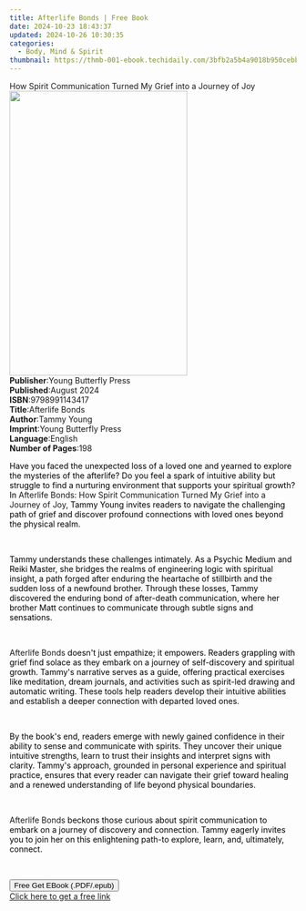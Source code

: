 ```yaml
---
title: Afterlife Bonds | Free Book
date: 2024-10-23 18:43:37
updated: 2024-10-26 10:30:35
categories:
  - Body, Mind & Spirit
thumbnail: https://thmb-001-ebook.techidaily.com/3bfb2a5b4a9018b950cebb0d01178d3fec2e92341063c9f8cb63680f04824220.jpg
---
```

<main id="book-container">
  <div class="flex flex-col">
    <div class="book-brief flex-1 py-6 px-4 sm:p-6 md:py-10 md:px-8">
      <!-- brief-->
      <div class="book-brief-main">
        How Spirit Communication Turned My Grief into a Journey of Joy
      </div>
    </div>
    <div
      class="book-meta-info flex-1 grid gap-4 col-start-1 col-end-3 row-start-1 sm:mb-6 sm:grid-cols-4 lg:gap-6 lg:col-start-2 lg:row-end-6 lg:row-span-6 lg:mb-0"
    >
      <div
        class="book-meta-info-left place-content-center mt-4 p-4 text-sm leading-6 col-start-2 col-span-2 dark:text-slate-400"
      >
        <img
          class="w-full h-500 object-cover rounded-lg sm:h-255 sm:col-span-2 lg:col-span-full"
          src="https://img-001-ebook.techidaily.com/2479240c4a03704c7092004cd563f3c0729c014d9b20057857c4f90ac6723fce.jpg"
          alt=""
          width="312"
          height="500"
        />
      </div>
      <div
        class="book-meta-info-right mt-2 col-start-1 row-start-2 col-span-3 self-center"
      >
        <!-- meta data  -->
        <div class="flex flex-col px-4 md:px-8">
          <div class="flex-1">
            <strong>Publisher</strong>:<span class="px-2"
              >Young Butterfly Press</span
            >
          </div>
          <div class="flex-1">
            <strong>Published</strong>:<span class="px-2">August 2024</span>
          </div>
          <div class="flex-1">
            <strong>ISBN</strong>:<span class="px-2">9798991143417</span>
          </div>
          <div class="flex-1">
            <strong>Title</strong>:<span class="px-2">Afterlife Bonds</span>
          </div>
          <div class="flex-1">
            <strong>Author</strong>:<span class="px-2">Tammy Young</span>
          </div>
          <div class="flex-1">
            <strong>Imprint</strong>:<span class="px-2"
              >Young Butterfly Press</span
            >
          </div>
          <div class="flex-1">
            <strong>Language</strong>:<span class="px-2">English</span>
          </div>
          <div class="flex-1">
            <strong>Number of Pages</strong>:<span class="px-2">198</span>
          </div>
        </div>
      </div>
    </div>
    <div class="book-description flex-1 py-6 px-4 sm:p-6 md:py-10 md:px-8">
      <div class="book-description-main">
        <div accordion-content="" id="description">
          <p class="ql-align-justify">
            <span
              style="background-color: rgba(0, 0, 0, 0); color: rgb(0, 0, 0)"
              >Have you faced the unexpected loss of a loved one and yearned to
              explore the mysteries of the afterlife? Do you feel a spark of
              intuitive ability but struggle to find a nurturing environment
              that supports your spiritual growth? In </span
            >Afterlife Bonds: How Spirit Communication Turned My Grief into a
            Journey of Joy<span
              style="background-color: rgba(0, 0, 0, 0); color: rgb(0, 0, 0)"
              >, Tammy Young invites readers to navigate the challenging path of
              grief and discover profound connections with loved ones beyond the
              physical realm.</span
            >
          </p>
          <p class="ql-align-justify"><br /></p>
          <p class="ql-align-justify">
            <span
              style="background-color: rgba(0, 0, 0, 0); color: rgb(0, 0, 0)"
              >Tammy understands these challenges intimately. As a Psychic
              Medium and Reiki Master, she bridges the realms of engineering
              logic with spiritual insight, a path forged after enduring the
              heartache of stillbirth and the sudden loss of a newfound brother.
              Through these losses, Tammy discovered the enduring bond of
              after-death communication, where her brother Matt continues to
              communicate through subtle signs and sensations.</span
            >
          </p>
          <p class="ql-align-justify"><br /></p>
          <p class="ql-align-justify">
            Afterlife Bonds<span
              style="background-color: rgba(0, 0, 0, 0); color: rgb(0, 0, 0)"
            >
              doesn't just empathize; it empowers. Readers grappling with grief
              find solace as they embark on a journey of self-discovery and
              spiritual growth. Tammy's narrative serves as a guide, offering
              practical exercises like meditation, dream journals, and
              activities such as spirit-led drawing and automatic writing. These
              tools help readers develop their intuitive abilities and establish
              a deeper connection with departed loved ones.</span
            >
          </p>
          <p class="ql-align-justify"><br /></p>
          <p class="ql-align-justify">
            <span
              style="background-color: rgba(0, 0, 0, 0); color: rgb(0, 0, 0)"
              >By the book's end, readers emerge with newly gained confidence in
              their ability to sense and communicate with spirits. They uncover
              their unique intuitive strengths, learn to trust their insights
              and interpret signs with clarity. Tammy's approach, grounded in
              personal experience and spiritual practice, ensures that every
              reader can navigate their grief toward healing and a renewed
              understanding of life beyond physical boundaries.</span
            >
          </p>
          <p class="ql-align-justify"><br /></p>
          <p class="ql-align-justify">
            Afterlife Bonds<span
              style="background-color: rgba(0, 0, 0, 0); color: rgb(0, 0, 0)"
            >
              beckons those curious about spirit communication to embark on a
              journey of discovery and connection. Tammy eagerly invites you to
              join her on this enlightening path-to explore, learn, and,
              ultimately, connect.</span
            >
          </p>
          <p><br /></p>
        </div>
        <div class="accordion-fader"></div>
      </div>
    </div>
    <div class="book-excerpts flex-1 py-6 px-4 sm:p-6 md:py-10 md:px-8"></div>
    <div
      class="book-about-author flex-1 py-6 px-4 sm:p-6 md:py-10 md:px-8"
    ></div>
    <div class="book-free-get flex-1 py-6 px-4 sm:p-6 md:py-10 md:px-8">
      <button
        id="btn-free-get"
        class="bg-blue-500 hover:bg-blue-700 text-white font-bold py-2 px-4 rounded"
      >
        Free Get EBook (.PDF/.epub)
      </button>
      <div id="countdown-display" class="px-2 text-lg mt-2"></div>
      <a
        id="free-link"
        class="hidden bg-blue-500 hover:bg-blue-700 text-white font-bold py-2 px-4 rounded"
        href="https://www.ebooks.com/en-us/book/211448711/afterlife-bonds/tammy-young/"
        target="_blank"
        >Click here to get a free link</a
      >
    </div>
    <script>
      let countdownTime = 0;
      let countdownInterval = null;
      document
        .getElementById('btn-free-get')
        .addEventListener('click', startCountdown);
      function startCountdown() {
        countdownTime = new Date().getTime() + 60000 * 3;
        countdownInterval = setInterval(updateCountdown, 1000);
        document.getElementById('btn-free-get').disabled = true;
        document
          .getElementById('btn-free-get')
          .classList.add('bg-gray-500', 'cursor-not-allowed');
      }
      function updateCountdown() {
        let currentTime = new Date().getTime();
        let timeLeft = countdownTime - currentTime;
        let secondsLeft = Math.floor(timeLeft / 1000);
        document.getElementById('countdown-display').innerHTML =
          `Remaining time: ${secondsLeft} seconds.`;
        if (secondsLeft <= 0) {
          clearInterval(countdownInterval);
          document.getElementById('btn-free-get').classList.add('hidden');
          document.getElementById('free-link').classList.remove('hidden');
          document.getElementById('countdown-display').innerHTML = '';
        }
      }
    </script>
  </div>
</main>
